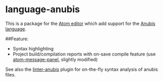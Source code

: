 language-anubis
=========================

This is a package for the [Atom editor](https://atom.io) which add support for the [Anubis language](https://fr.wikipedia.org/wiki/Anubis_%28langage%29).

##Feature:
- Syntax highlighting
- Project build/compilation reports with on-save compile feature (use [atom-message-panel](https://github.com/tcarlsen/atom-message-panel), slightly modified)

See also the [linter-anubis](https://github.com/grz0zrg/linter-anubis) plugin for on-the-fly syntax analysis of anubis files.
